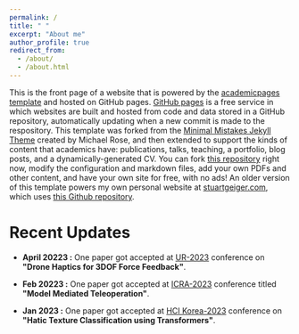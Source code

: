 ```yaml
---
permalink: /
title: " "
excerpt: "About me"
author_profile: true
redirect_from: 
  - /about/
  - /about.html
---
```


This is the front page of a website that is powered by the [academicpages template](https://github.com/academicpages/academicpages.github.io) and hosted on GitHub pages. [GitHub pages](https://pages.github.com) is a free service in which websites are built and hosted from code and data stored in a GitHub repository, automatically updating when a new commit is made to the respository. This template was forked from the [Minimal Mistakes Jekyll Theme](https://mmistakes.github.io/minimal-mistakes/) created by Michael Rose, and then extended to support the kinds of content that academics have: publications, talks, teaching, a portfolio, blog posts, and a dynamically-generated CV. You can fork [this repository](https://github.com/academicpages/academicpages.github.io) right now, modify the configuration and markdown files, add your own PDFs and other content, and have your own site for free, with no ads! An older version of this template powers my own personal website at [stuartgeiger.com](http://stuartgeiger.com), which uses [this Github repository](https://github.com/staeiou/staeiou.github.io).




Recent Updates
======
- **April 20223 :**  One paper got accepted at [UR-2023](https://2023.ubiquitousrobots.org/) conference on **"Drone Haptics for 3DOF Force Feedback"**.

- **Feb 20223   :**  One paper got accepted at [ICRA-2023](https://www.icra2023.org/) conference titled **"Model Mediated Teleoperation"**.

- **Jan 2023    :**  One paper got accepted at [HCI Korea-2023](https://hcikorea.org/) conference on **"Hatic Texture Classification using Transformers"**.










